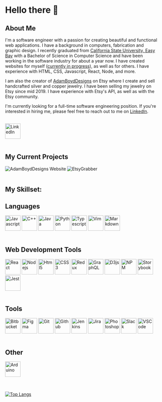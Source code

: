 # Hello there 👋

<!--
**AdamRBoyd/AdamRBoyd** is a ✨ _special_ ✨ repository because its `README.md` (this file) appears on your GitHub profile.
-->

## About Me

<div style="max-width: 700px;">
<p>
I'm a software engineer with a passion for creating beautiful and functional web applications. I have a background in computers, fabrication and graphic design. I recently graduated from <a href="https://www.csueastbay.edu/" target="_blank">California State University, Easy Bay</a> with a Bachelor of Science in Computer Science and have been working in the software industry for about a year now. I have created websites for myself (<a href="https://github.com/AdamRBoyd/AdamBoydDesigns_Website" target="_blank">currently in progress</a>), as well as for others. I have experience with HTML, CSS, Javascript, React, Node, and more.
</p>
<p>
I am also the creator of <a href="https://adamboyddesigns.etsy.com/" target="_blank">AdamBoydDesigns</a> on Etsy where I create and sell handcrafted silver and copper jewelry. I have been selling my jewelry on Etsy since mid 2019. I have experience with Etsy's API, as well as with the Etsy community.
</p>
<p>
I'm currently looking for a full-time software engineering position. If you're interested in hiring me, please feel free to reach out to me on <a href="https://www.linkedin.com/in/adamrichardboyd/" target="_blank">LinkedIn</a>.
</p>
<br />

<a href="https://www.linkedin.com/in/adamrichardboyd/" target="_blank" >
<img src="https://cdn.jsdelivr.net/gh/devicons/devicon/icons/linkedin/linkedin-original.svg" alt='LinkedIn' height='50' width='50' />
</a>
</div>

<br />

<div>

## My Current Projects

<img src="https://github-readme-stats.vercel.app/api/pin/?username=AdamRBoyd&repo=AdamBoydDesigns_Website&show_icons=true&theme=dark" alt='AdamBoydDesigns Website' />
<img src="https://github-readme-stats.vercel.app/api/pin/?username=AdamRBoyd&repo=EtsyGrabber&show_icons=true&theme=dark" alt='EtsyGrabber' />
</div>

<br />

<div>

## My Skillset:

## Languages

<div>
<img src="https://cdn.jsdelivr.net/gh/devicons/devicon/icons/javascript/javascript-original.svg" alt='Javascript' height='50' width='50' />
<img src="https://cdn.jsdelivr.net/gh/devicons/devicon/icons/cplusplus/cplusplus-original.svg" alt='C++' height='50' width='50' />
<img src="https://cdn.jsdelivr.net/gh/devicons/devicon/icons/java/java-original-wordmark.svg" alt='Java' height='50' width='50' />
<img src="https://cdn.jsdelivr.net/gh/devicons/devicon/icons/python/python-original-wordmark.svg" alt='Python' height='50' width='50' />
<img src="https://cdn.jsdelivr.net/gh/devicons/devicon/icons/typescript/typescript-original.svg" alt='Typescript' height='50' width='50' />
<img src="https://cdn.jsdelivr.net/gh/devicons/devicon/icons/vim/vim-original.svg" alt='Vim' height='50' width='50' />
<img src="https://cdn.jsdelivr.net/gh/devicons/devicon/icons/markdown/markdown-original.svg" alt='Markdown' height='50' width='50' />
</div>

<br />

## Web Development Tools

<div>
<img src="https://cdn.jsdelivr.net/gh/devicons/devicon/icons/react/react-original-wordmark.svg" alt='React' height='50' width='50' />
<img src="https://cdn.jsdelivr.net/gh/devicons/devicon/icons/nodejs/nodejs-original.svg" alt='Nodejs' height='50' width='50' />
<img src="https://cdn.jsdelivr.net/gh/devicons/devicon/icons/html5/html5-original-wordmark.svg" alt='Html5' height='50' width='50' />
<img src="https://cdn.jsdelivr.net/gh/devicons/devicon/icons/css3/css3-original-wordmark.svg" alt='CSS3' height='50' width='50' />
<img src="https://cdn.jsdelivr.net/gh/devicons/devicon/icons/redux/redux-original.svg" alt='Redux' height='50' width='50' />
<img src="https://cdn.jsdelivr.net/gh/devicons/devicon/icons/graphql/graphql-plain-wordmark.svg" alt='GraphQL' height='50' width='50' />
<img src="https://cdn.jsdelivr.net/gh/devicons/devicon/icons/d3js/d3js-original.svg" alt='D3js' height='50' width='50' />
<img src="https://cdn.jsdelivr.net/gh/devicons/devicon/icons/npm/npm-original-wordmark.svg" alt='NPM' height='50' width='50' />
<img src="https://cdn.jsdelivr.net/gh/devicons/devicon/icons/storybook/storybook-original.svg" alt='Storybook' height='50' width='50' />
<img src="https://cdn.jsdelivr.net/gh/devicons/devicon/icons/jest/jest-plain.svg" alt='Jest' height='50' width='50' />
</div>

<br />

## Tools

<div>
<img src="https://cdn.jsdelivr.net/gh/devicons/devicon/icons/bitbucket/bitbucket-original-wordmark.svg" alt='Bitbucket' height='50' width='50' />
<img src="https://cdn.jsdelivr.net/gh/devicons/devicon/icons/figma/figma-original.svg" alt='Figma' height='50' width='50' />
<img src="https://cdn.jsdelivr.net/gh/devicons/devicon/icons/git/git-original-wordmark.svg" alt='Git' height='50' width='50' />
<img src="https://cdn.jsdelivr.net/gh/devicons/devicon/icons/github/github-original-wordmark.svg" alt='Github' height='50' width='50' />
<img src="https://cdn.jsdelivr.net/gh/devicons/devicon/icons/jenkins/jenkins-original.svg" alt='Jenkins' height='50' width='50' />
<img src="https://cdn.jsdelivr.net/gh/devicons/devicon/icons/jira/jira-original-wordmark.svg" alt='Jira' height='50' width='50' />
<img src="https://cdn.jsdelivr.net/gh/devicons/devicon/icons/photoshop/photoshop-plain.svg" alt='Photoshop' height='50' width='50' />
<img src="https://cdn.jsdelivr.net/gh/devicons/devicon/icons/slack/slack-original.svg" alt='Slack' height='50' width='50' />
<img src="https://cdn.jsdelivr.net/gh/devicons/devicon/icons/vscode/vscode-original-wordmark.svg" alt='VSCode' height='50' width='50' />
</div>

<br />

## Other

<div>
<img src="https://cdn.jsdelivr.net/gh/devicons/devicon/icons/arduino/arduino-original-wordmark.svg" alt='Arduino' height='50' width='50'/>
</div>
</div>

<br />
<br />

[![Top Langs](https://github-readme-stats.vercel.app/api/top-langs/?username=AdamRBoyd&layout=compact&show_icons=true&theme=dark)](https://github.com/AdamRBoyd/github-readme-stats)

<br />
